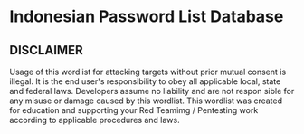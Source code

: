 # Indonesian Password List Database


## DISCLAIMER
Usage of this wordlist for attacking targets without prior mutual
 consent is illegal. It is the end user's responsibility to obey all applicable 
local, state and federal laws. Developers assume no liability and are not respon
sible for any misuse or damage caused by this wordlist. This wordlist was created 
for education and supporting your Red Teamimg / Pentesting work according to applicable procedures and laws.



